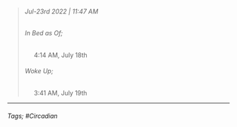 >###### Jul-23rd 2022 | 11:47 AM
>###### In Bed as Of;
> $\quad$ 4:14 AM, July 18th
>###### Woke Up;
> $\quad$ 3:41 AM, July 19th
> <br>

--- 

###### Tags; #Circadian